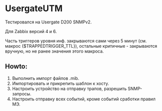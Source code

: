 # UsergateUTM

Тестировался на Usergate D200 SNMPv2.

Для Zabbix версий 4 и 6.

Часть триггеров уровня инф. закрываются сами через 5 минут (см. макрос {$TRAPPEDTRIGGER_TTL}),
остальные критичные - закрываются вручную, но не ранее значения этого макроса.

## Howto:
1. Выполнить импорт файлов .mib.
2. Импортировать и прикрепить шаблон к хосту.
3. Настроить устройство на отправку трапов, разрешить SNMP-запросы.
4. Настроить отправку всех событий, кроме событий сработки правил МЭ.
